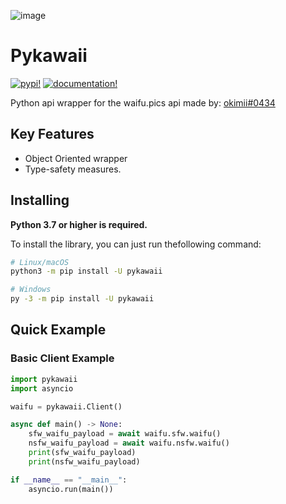 ![image](https://user-images.githubusercontent.com/92546867/168926452-28c8d415-0f2f-438a-bdb6-38e182db5b52.png)

Pykawaii
=======
[![pypi!](https://img.shields.io/badge/Pypi-v3.5.0-yellow)](https://pypi.org/project/pykawaii/) [![documentation!](https://img.shields.io/badge/pykawaii-Docs-blue)](https://waifpy.readthedocs.io/en/latest/)

Python api wrapper for the waifu.pics api made by: [okimii#0434](https://discord.com/users/637458038915203127)

Key Features
------------

- Object Oriented wrapper
- Type-safety measures.

Installing
----------

**Python 3.7 or higher is required.**

To install the library, you can just run thefollowing command:

``` sh
# Linux/macOS
python3 -m pip install -U pykawaii

# Windows
py -3 -m pip install -U pykawaii
```

Quick Example
-------------

### Basic Client Example

``` py
import pykawaii
import asyncio

waifu = pykawaii.Client()

async def main() -> None:
    sfw_waifu_payload = await waifu.sfw.waifu()
    nsfw_waifu_payload = await waifu.nsfw.waifu()
    print(sfw_waifu_payload)
    print(nsfw_waifu_payload)

if __name__ == "__main__":
    asyncio.run(main())
```
